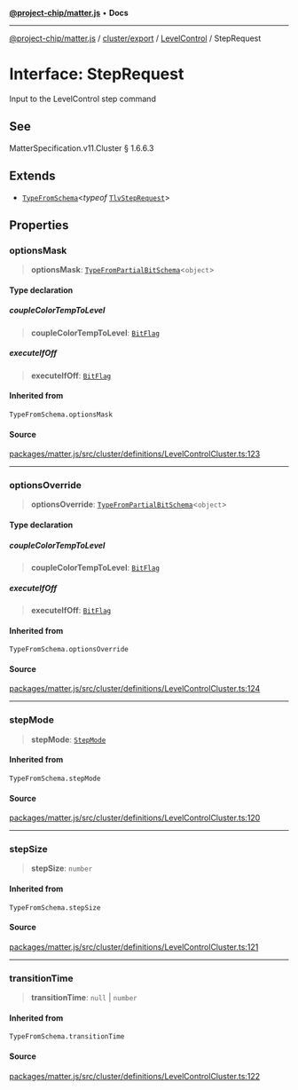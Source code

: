 [**@project-chip/matter.js**](../../../../../README.md) • **Docs**

***

[@project-chip/matter.js](../../../../../modules.md) / [cluster/export](../../../README.md) / [LevelControl](../README.md) / StepRequest

# Interface: StepRequest

Input to the LevelControl step command

## See

MatterSpecification.v11.Cluster § 1.6.6.3

## Extends

- [`TypeFromSchema`](../../../../../tlv/export/README.md#typefromschemas)\<*typeof* [`TlvStepRequest`](../README.md#tlvsteprequest)\>

## Properties

### optionsMask

> **optionsMask**: [`TypeFromPartialBitSchema`](../../../../../schema/export/README.md#typefrompartialbitschemat)\<`object`\>

#### Type declaration

##### coupleColorTempToLevel

> **coupleColorTempToLevel**: [`BitFlag`](../../../../../schema/export/README.md#bitflag)

##### executeIfOff

> **executeIfOff**: [`BitFlag`](../../../../../schema/export/README.md#bitflag)

#### Inherited from

`TypeFromSchema.optionsMask`

#### Source

[packages/matter.js/src/cluster/definitions/LevelControlCluster.ts:123](https://github.com/project-chip/matter.js/blob/7a8cbb56b87d4ccf34bec5a9a95ab40a1711324f/packages/matter.js/src/cluster/definitions/LevelControlCluster.ts#L123)

***

### optionsOverride

> **optionsOverride**: [`TypeFromPartialBitSchema`](../../../../../schema/export/README.md#typefrompartialbitschemat)\<`object`\>

#### Type declaration

##### coupleColorTempToLevel

> **coupleColorTempToLevel**: [`BitFlag`](../../../../../schema/export/README.md#bitflag)

##### executeIfOff

> **executeIfOff**: [`BitFlag`](../../../../../schema/export/README.md#bitflag)

#### Inherited from

`TypeFromSchema.optionsOverride`

#### Source

[packages/matter.js/src/cluster/definitions/LevelControlCluster.ts:124](https://github.com/project-chip/matter.js/blob/7a8cbb56b87d4ccf34bec5a9a95ab40a1711324f/packages/matter.js/src/cluster/definitions/LevelControlCluster.ts#L124)

***

### stepMode

> **stepMode**: [`StepMode`](../enumerations/StepMode.md)

#### Inherited from

`TypeFromSchema.stepMode`

#### Source

[packages/matter.js/src/cluster/definitions/LevelControlCluster.ts:120](https://github.com/project-chip/matter.js/blob/7a8cbb56b87d4ccf34bec5a9a95ab40a1711324f/packages/matter.js/src/cluster/definitions/LevelControlCluster.ts#L120)

***

### stepSize

> **stepSize**: `number`

#### Inherited from

`TypeFromSchema.stepSize`

#### Source

[packages/matter.js/src/cluster/definitions/LevelControlCluster.ts:121](https://github.com/project-chip/matter.js/blob/7a8cbb56b87d4ccf34bec5a9a95ab40a1711324f/packages/matter.js/src/cluster/definitions/LevelControlCluster.ts#L121)

***

### transitionTime

> **transitionTime**: `null` \| `number`

#### Inherited from

`TypeFromSchema.transitionTime`

#### Source

[packages/matter.js/src/cluster/definitions/LevelControlCluster.ts:122](https://github.com/project-chip/matter.js/blob/7a8cbb56b87d4ccf34bec5a9a95ab40a1711324f/packages/matter.js/src/cluster/definitions/LevelControlCluster.ts#L122)
